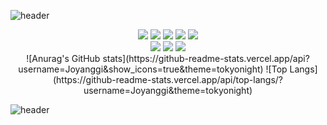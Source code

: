 
  ![header](https://capsule-render.vercel.app/api?type=waving&color=gradient&height=300&text=Joyanggi%20Dev&fontSize=90)

<div align="center">
  <div>
    <img src="https://img.shields.io/badge/Spring-6DB33F?style=flat-square&logo=Spring&logoColor=white">
    <img src="https://img.shields.io/badge/SpringBoot-6DB33F?style=flat-square&logo=SpringBoot&logoColor=white">
    <img src="https://img.shields.io/badge/Oracle-F80000?style=flat-square&logo=Oracle&logoColor=white">
    <img src="https://img.shields.io/badge/MySQL-4479A1?style=flat-square&logo=MySQL&logoColor=white">
    <img src="https://img.shields.io/badge/MongoDB-47A248?style=flat-square&logo=MongoDB&logoColor=white">
  </div>
  <div>
    <img src="https://img.shields.io/badge/HTML5-E34F26?style=flat-square&logo=HTML5&logoColor=white"/>
    <img src="https://img.shields.io/badge/CSS3-1572B6?style=flat-square&logo=CSS3&logoColor=white"/>
    <img src="https://img.shields.io/badge/JavaScript-F7DF1E?style=flat-square&logo=JavaScript&logoColor=white"/>
  </div>
</div>
<div align="center">
![Anurag's GitHub stats](https://github-readme-stats.vercel.app/api?username=Joyanggi&show_icons=true&theme=tokyonight)
![Top Langs](https://github-readme-stats.vercel.app/api/top-langs/?username=Joyanggi&theme=tokyonight)
</div>

![header](https://capsule-render.vercel.app/api?type=waving&color=gradient&height=100&section=footer&fontSize=90)

